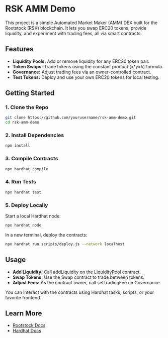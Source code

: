 # RSK AMM Demo

This project is a simple Automated Market Maker (AMM) DEX built for the Rootstock (RSK) blockchain. It lets you swap ERC20 tokens, provide liquidity, and experiment with trading fees, all via smart contracts.

## Features

- **Liquidity Pools:** Add or remove liquidity for any ERC20 token pair.
- **Token Swaps:** Trade tokens using the constant product (x*y=k) formula.
- **Governance:** Adjust trading fees via an owner-controlled contract.
- **Test Tokens:** Deploy and use your own ERC20 tokens for local testing.

## Getting Started

### 1. Clone the Repo

```bash
git clone https://github.com/yourusername/rsk-amm-demo.git
cd rsk-amm-demo
```

### 2. Install Dependencies

```bash
npm install
```

### 3. Compile Contracts

```bash
npx hardhat compile
```

### 4. Run Tests

```bash
npx hardhat test
```

### 5. Deploy Locally

Start a local Hardhat node:

```bash
npx hardhat node
```

In a new terminal, deploy the contracts:

```bash
npx hardhat run scripts/deploy.js --network localhost
```

## Usage
- **Add Liquidity:** Call addLiquidity on the LiquidityPool contract.
- **Swap Tokens:** Use the Swap contract to trade between tokens.
- **Adjust Fees:** As the contract owner, call setTradingFee on Governance.

You can interact with the contracts using Hardhat tasks, scripts, or your favorite frontend.

## Learn More
- [Rootstock Docs](https://dev.rootstock.io/)
- [Hardhat Docs](https://hardhat.org/hardhat-runner/docs/getting-started)
